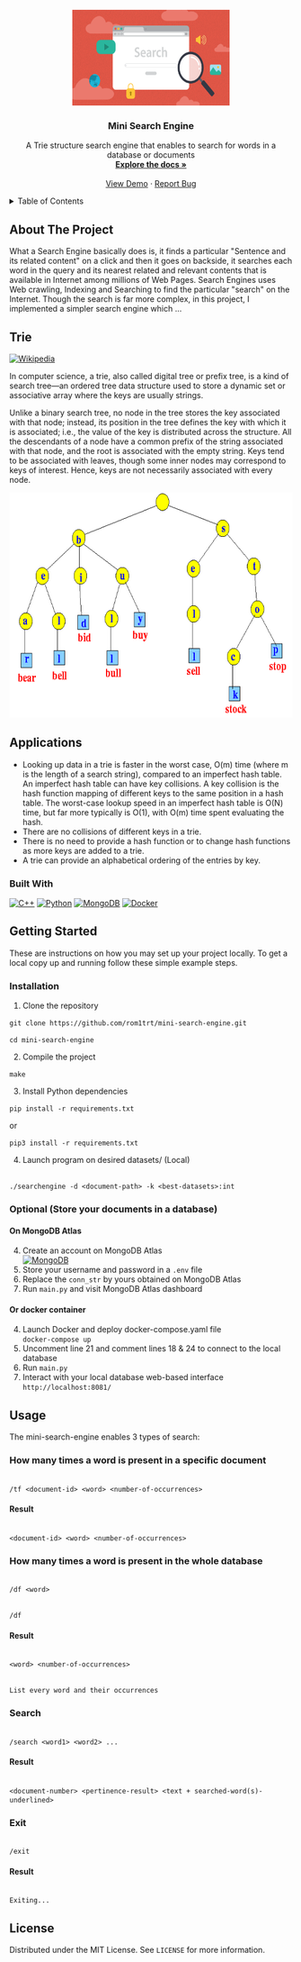 <!-- PROJECT LOGO -->
<br />
<div align="center">
  <a href="https://github.com/rom1trt/mini-search-engine">
    <img src="img/logo.png" alt="Logo" width="280" height="170">
  </a>

<h3 align="center">Mini Search Engine</h3>

  <p align="center">
    A Trie structure search engine that enables to search for words in a database or documents
    <br />
    <a href="https://github.com/rom1trt/mini-search-engine"><strong>Explore the docs »</strong></a>
    <br />
    <br />
    <a href="https://github.com/rom1trt/mini-search-engine">View Demo</a>
    ·
    <a href="https://github.com/rom1trt/mini-search-engine/issues">Report Bug</a>
  </p>
</div>

<!-- TABLE OF CONTENTS -->
<details>
  <summary>Table of Contents</summary>
  <ol>
    <li>
      <a href="#about-the-project">About The Project</a>
      <ul>
        <li><a href="#built-with">Built With</a></li>
      </ul>
    </li>
    <li>
      <a href="#getting-started">Getting Started</a>
      <ul>
        <li><a href="#installation">Installation</a></li>
      </ul>
    </li>
    <li><a href="#usage">Usage</a></li>
    <li><a href="#license">License</a></li>
  </ol>
</details>

<!-- ABOUT THE PROJECT -->

## About The Project

What a Search Engine basically does is, it finds a particular "Sentence and its related content" on a click and then it goes on backside, it searches each word in the query and its nearest related and relevant contents that is available in Internet among millions of Web Pages. Search Engines uses Web crawling, Indexing and Searching to find the particular "search" on the Internet. Though the search is far more complex, in this project, I implemented a simpler search engine which ...

## Trie

[![Wikipedia](https://img.shields.io/badge/wikipedia-white?style=for-the-badge&logo=wikipedia&logoColor=black)](https://en.wikipedia.org/wiki/Trie)

In computer science, a trie, also called digital tree or prefix tree, is a kind of search tree—an ordered tree data structure used to store a dynamic set or associative array where the keys are usually strings.

Unlike a binary search tree, no node in the tree stores the key associated with that node; instead, its position in the tree defines the key with which it is associated; i.e., the value of the key is distributed across the structure. All the descendants of a node have a common prefix of the string associated with that node, and the root is associated with the empty string. Keys tend to be associated with leaves, though some inner nodes may correspond to keys of interest. Hence, keys are not necessarily associated with every node.

<img src="img/trie.png" alt="Logo" width="600" height="400">

## Applications

- Looking up data in a trie is faster in the worst case, O(m) time (where m is the length of a search string), compared to an imperfect hash table. An imperfect hash table can have key collisions. A key collision is the hash function mapping of different keys to the same position in a hash table. The worst-case lookup speed in an imperfect hash table is O(N) time, but far more typically is O(1), with O(m) time spent evaluating the hash.
- There are no collisions of different keys in a trie.
- There is no need to provide a hash function or to change hash functions as more keys are added to a trie.
- A trie can provide an alphabetical ordering of the entries by key.

### Built With

[![C++][c++]][c++-url]
[![Python][python]][python-url]
[![MongoDB][mongodb]][mongodb-url]
[![Docker][docker]][docker-url]

<!-- GETTING STARTED -->

## Getting Started

These are instructions on how you may set up your project locally.
To get a local copy up and running follow these simple example steps.

### Installation

1. Clone the repository

```
git clone https://github.com/rom1trt/mini-search-engine.git
```

```
cd mini-search-engine
```

2. Compile the project

```
make
```

3. Install Python dependencies <br>

```
pip install -r requirements.txt
```

or

```
pip3 install -r requirements.txt
```

4. Launch program on desired datasets/<file> (Local)

```

./searchengine -d <document-path> -k <best-datasets>:int

```

### Optional (Store your documents in a database)

#### On MongoDB Atlas

4. Create an account on MongoDB Atlas <br>
   [![MongoDB][mongodb2]][mongodb-url]
5. Store your username and password in a `.env` file
6. Replace the `conn_str` by yours obtained on MongoDB Atlas
7. Run `main.py` and visit MongoDB Atlas dashboard

#### Or docker container

4. Launch Docker and deploy docker-compose.yaml file <br>
   `docker-compose up`
5. Uncomment line 21 and comment lines 18 & 24 to connect to the local database
6. Run `main.py`
7. Interact with your local database web-based interface <br>
   `http://localhost:8081/`

<!-- USAGE EXAMPLES -->

## Usage

The mini-search-engine enables 3 types of search:

### How many times a word is present in a specific document

```

/tf <document-id> <word> <number-of-occurrences>

```

#### Result

```

<document-id> <word> <number-of-occurrences>

```

### How many times a word is present in the whole database

```

/df <word>

```

```

/df

```

#### Result

```

<word> <number-of-occurrences>

```

```

List every word and their occurrences

```

### Search

```

/search <word1> <word2> ...

```

#### Result

```

<document-number> <pertinence-result> <text + searched-word(s)-underlined>

```

### Exit

```

/exit

```

#### Result

```

Exiting...

```

<!-- LICENSE -->

## License

Distributed under the MIT License. See `LICENSE` for more information.

<!-- MARKDOWN LINKS & IMAGES -->

[c++]: https://img.shields.io/badge/C%2B%2B-grey?style=for-the-badge&logo=c%2B%2B&logoColor=white
[c++-url]: https://cplusplus.com/
[python]: https://img.shields.io/badge/Python-3776AB?style=for-the-badge&logo=python&logoColor=white
[python-url]: https://www.python.org/
[mongodb]: https://img.shields.io/badge/MongoDB-4EA94B?style=for-the-badge&logo=mongodb&logoColor=white
[mongodb2]: https://img.shields.io/badge/MongoDB-4EA94B??style=flat-square&logo=appveyor&logo=mongodb&logoColor=white
[mongodb-url]: https://www.mongodb.com/atlas/database
[docker]: https://img.shields.io/badge/docker-0096FF?style=for-the-badge&logo=docker&logoColor=white
[docker-url]: https://www.docker.com/
